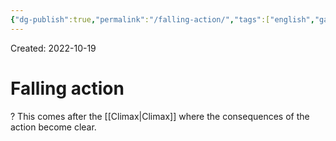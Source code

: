 ```yaml
---
{"dg-publish":true,"permalink":"/falling-action/","tags":["english","gardenEntry"]}
---
```


Created: 2022-10-19

# Falling action
?
This comes after the [[Climax\|Climax]] where the consequences of the action become clear.
<!--SR:!2022-11-21,21,250-->
